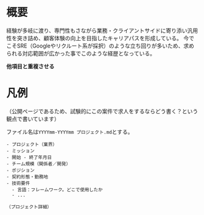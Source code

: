 # 概要
経験が多岐に渡り、専門性もさながら業務・クライアントサイドに寄り添い汎用性を突き詰め、顧客体験の向上を目指したキャリアパスを形成している。
今でこそSRE（Googleやリクルート系が採択）のような立ち回りが多いため、求められる対応範囲が広かった事でこのような経歴となっている。

**他項目と重複させる**

# 凡例
（公開ページであるため、試験的にこの案件で求人をするならどう書く？という観点で書いています）

ファイル名は`YYYYmm-YYYYmm プロジェクト.md`とする。
```
- プロジェクト（業界）
- ミッション
- 開始 - 終了年月日
- チーム規模（関係者／開発）
- ポジション
- 契約形態・勤務地
- 技術要件
  - 言語：フレームワーク。どこで使用したか
  - ...

（プロジェクト詳細）
```

